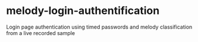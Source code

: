 # melody-login-authentification
Login page authentication using timed passwords and melody classification from a live recorded sample
